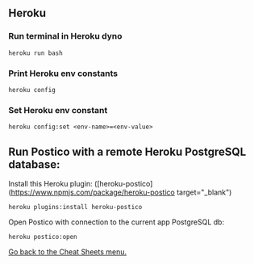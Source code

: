 ## Heroku

### Run terminal in Heroku dyno
```
heroku run bash
```
### Print Heroku env constants
```
heroku config
```
### Set Heroku env constant
```
heroku config:set <env-name>=<env-value>
```

## Run Postico with a remote Heroku PostgreSQL database:
Install this Heroku plugin: ([heroku-postico](https://www.npmjs.com/package/heroku-postico target="_blank") 
```
heroku plugins:install heroku-postico
```
Open Postico with connection to the current app PostgreSQL db:
```
heroku postico:open
```


[Go back to the Cheat Sheets menu.](../README.md)
